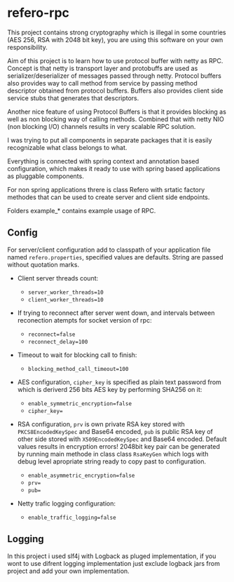refero-rpc
==========

This project contains strong cryptography which is illegal in some countries (AES 256, RSA with 2048 bit key), 
you are using this software on your own responsibility.

Aim of this project is to learn how to use protocol buffer with netty as RPC. 
Concept is that netty is transport layer and protobuffs are used as serializer/deserializer of messages passed through netty.
Protocol buffers also provides way to call method from service by passing method descriptor obtained from protocol buffers.
Buffers also provides client side service stubs that generates that descriptors.

Another nice feature of using Protocol Buffers is that it provides blocking as well as non blocking way of calling methods.
Combined that with netty NIO (non blocking I/O) channels results in very scalable RPC solution.

I was trying to put all components in separate packages that it is easily recognizable what class belongs to what.

Everything is connected with spring context and annotation based configuration, which makes it ready to use with spring based applications as pluggable components.

For non spring applications threre is class Refero with srtatic factory methodes that can be used to create server and client side endpoints.

Folders example_* contains example usage of RPC.

Config
------

For server/client configuration add to classpath of your application file named `refero.properties`, specified values are defaults.
String are passed without quotation marks.

* Client server threads count:
  + `server_worker_threads=10`
  + `client_worker_threads=10`

* If trying to reconnect after server went down, and intervals between reconection atempts for socket version of rpc:
  + `reconnect=false`
  + `reconnect_delay=100`

* Timeout to wait for blocking call to finish:
  + `blocking_method_call_timeout=100`

* AES configuration, `cipher_key` is specified as plain text password from which is deriverd 256 bits AES key by performing SHA256 on it:
  + `enable_symmetric_encryption=false`
  + `cipher_key=`

* RSA configuration, `prv` is own private RSA key stored with `PKCS8EncodedKeySpec` and Base64 encoded,
`pub` is public RSA key of other side stored with `X509EncodedKeySpec` and Base64 encoded. Default values results in encryption errors!
2048bit key pair can be generated by running main methode in class class `RsaKeyGen` which logs with debug level apropriate
string ready to copy past to configuration.
  + `enable_asymmetric_encryption=false`
  + `prv=`
  + `pub=`

* Netty trafic logging configuration:
  + `enable_traffic_logging=false`

Logging
-------

In this project i used slf4j with Logback as pluged implementation, if you wont to use difrent logging implementation
just exclude logback jars from project and add your own implementation.

